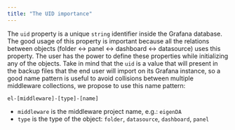 ```yaml
---
title: "The UID importance"
---
```


The `uid` property is a unique `string` identifier inside the Grafana database. The good usage of this property is important because all the relations between objects (folder ↔ panel ↔ dashboard ↔ datasource) uses this property. The user has the power to define these properties while initializing any of the objects. Take in mind that the `uid` is a value that will present in the backup files that the end user will import on its Grafana instance, so a good name pattern is useful to avoid collisions between multiple middleware collections, we propose to use this name pattern:

```
el-[middleware]-[type]-[name]
```

- `middleware` is the middleware project name, e.g.: `eigenDA`
- `type` is the type of the object: `folder`,   `datasource`, `dashboard`, `panel`
